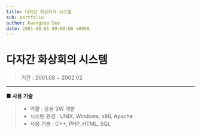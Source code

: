 ```yaml
---
title: 다자간 화상회의 시스템
sub: portfolio
author: Kwangsoo Seo
date: 2001-08-01 09:00:00 +0900
---
```


# 다자간 화상회의 시스템
> 기간 : 2001.08 ~ 2002.02

---

**■ 사용 기술**

>  * 역활 : 응용 SW 개발
>  * 시스템 환경 : UNIX, Windows, x86, Apache
>  * 사용 기술 : C++, PHP, HTML, SQL
